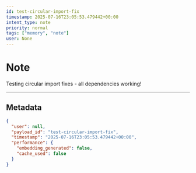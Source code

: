 ```yaml
---
id: test-circular-import-fix
timestamp: 2025-07-16T23:05:53.479442+00:00
intent_type: note
priority: normal
tags: ["memory", "note"]
user: None
---
```


# Note

Testing circular import fixes - all dependencies working!

---

## Metadata

```json
{
  "user": null,
  "payload_id": "test-circular-import-fix",
  "timestamp": "2025-07-16T23:05:53.479442+00:00",
  "performance": {
    "embedding_generated": false,
    "cache_used": false
  }
}
```
